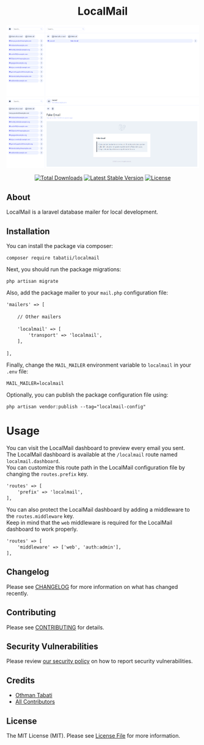 <h1 align="center">LocalMail</h1>

![Recipient page screenshot](https://github.com/tabatii/localmail/blob/main/assets/recipient.png)
![Message page screenshot](https://github.com/tabatii/localmail/blob/main/assets/message.png)

<p align="center">
<a href="https://packagist.org/packages/tabatii/localmail"><img src="https://img.shields.io/packagist/dt/tabatii/localmail" alt="Total Downloads"></a>
<a href="https://packagist.org/packages/tabatii/localmail"><img src="https://img.shields.io/packagist/v/tabatii/localmail" alt="Latest Stable Version"></a>
<a href="https://packagist.org/packages/tabatii/localmail"><img src="https://img.shields.io/packagist/l/tabatii/localmail" alt="License"></a>
</p>


## About

LocalMail is a laravel database mailer for local development.


## Installation

You can install the package via composer:
```
composer require tabatii/localmail
```

Next, you should run the package migrations:
```
php artisan migrate
```

Also, add the package mailer to your `mail.php` configuration file:
```
'mailers' => [

    // Other mailers

    'localmail' => [
        'transport' => 'localmail',
    ],

],
```

Finally, change the `MAIL_MAILER` environment variable to `localmail` in your `.env` file:
```
MAIL_MAILER=localmail
```

Optionally, you can publish the package configuration file using:
```
php artisan vendor:publish --tag="localmail-config"
```


# Usage

You can visit the LocalMail dashboard to preview every email you sent.\
The LocalMail dashboard is available at the `/localmail` route named `localmail.dashboard`.\
You can customize this route path in the LocalMail configuration file by changing the `routes.prefix` key.
```
'routes' => [
    'prefix' => 'localmail',
],
```

You can also protect the LocalMail dashboard by adding a middleware to the `routes.middleware` key.\
Keep in mind that the `web` middleware is required for the LocalMail dashboard to work properly.
```
'routes' => [
    'middleware' => ['web', 'auth:admin'],
],
```


## Changelog

Please see [CHANGELOG](CHANGELOG.md) for more information on what has changed recently.


## Contributing

Please see [CONTRIBUTING](CONTRIBUTING.md) for details.


## Security Vulnerabilities

Please review [our security policy](../../security/policy) on how to report security vulnerabilities.


## Credits

- [Othman Tabati](https://github.com/tabatii)
- [All Contributors](../../contributors)


## License

The MIT License (MIT). Please see [License File](LICENSE.md) for more information.
